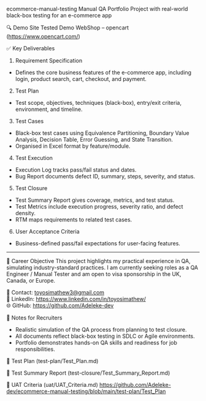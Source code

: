    ecommerce-manual-testing
Manual QA Portfolio Project with real-world black-box testing for an e-commerce app

🔍 Demo Site Tested
Demo WebShop – opencart (https://www.opencart.com/)

✅ Key Deliverables

1. Requirement Specification
- Defines the core business features of the e-commerce app, including login, product search, cart, checkout, and payment.

2. Test Plan
- Test scope, objectives, techniques (black-box), entry/exit criteria, environment, and timeline.

3. Test Cases
- Black-box test cases using Equivalence Partitioning, Boundary Value Analysis, Decision Table, Error Guessing, and State Transition.
- Organised in Excel format by feature/module.

4. Test Execution
- Execution Log tracks pass/fail status and dates.
- Bug Report documents defect ID, summary, steps, severity, and status.

5. Test Closure
- Test Summary Report gives coverage, metrics, and test status.
- Test Metrics include execution progress, severity ratio, and defect density.
- RTM maps requirements to related test cases.

6. User Acceptance Criteria
- Business-defined pass/fail expectations for user-facing features.

---

💼 Career Objective
This project highlights my practical experience in QA, simulating industry-standard practices. I am currently seeking roles as a QA Engineer / Manual Tester and am open to visa sponsorship in the UK, Canada, or Europe.

📧 Contact: toyosimathew3@gmail.com  
🔗 LinkedIn: https://www.linkedin.com/in/toyosimathew/  
🌐 GitHub: https://github.com/Adeleke-dev


🧠 Notes for Recruiters
- Realistic simulation of the QA process from planning to test closure.
- All documents reflect black-box testing in SDLC or Agile environments.
- Portfolio demonstrates hands-on QA skills and readiness for job responsibilities.

 📄 Test Plan (test-plan/Test_Plan.md)

📄 Test Summary Report (test-closure/Test_Summary_Report.md)

📄 UAT Criteria (uat/UAT_Criteria.md)
https://github.com/Adeleke-dev/ecommerce-manual-testing/blob/main/test-plan/Test_Plan
